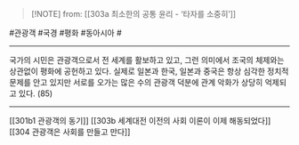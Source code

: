  > [!NOTE] from: [[303a 최소한의 공통 윤리 - ‘타자를 소중히’]]

#관광객 #국경 #평화 #동아시아 #

--- 
국가의 시민은 관광객으로서 전 세계를 활보하고 있고, 그런 의미에서 조국의 체제와는 상관없이 평화에 공헌하고 있다. 실제로 일본과 한국, 일본과 중국은 항상 심각한 정치적 문제를 안고 있지만 서로를 오가는 많은 수의 관광객 덕분에 관계 악화가 상당히 억제되고 있다. (85)



--- 
[[301b1 관광객의 동기]]
[[303b 세계대전 이전의 사회 이론이 이제 해동되었다]]
[[304 관광객은 사회를 만들고 만다]]